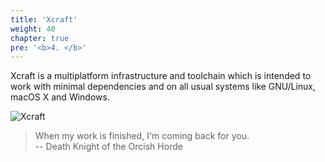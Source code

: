 ```yaml
---
title: 'Xcraft'
weight: 40
chapter: true
pre: '<b>4. </b>'
---
```


Xcraft is a multiplatform infrastructure and toolchain which is intended to work
with minimal dependencies and on all usual systems like GNU/Linux, macOS X and
Windows.

![Xcraft](/img/x-logo.png?width=600px)

> When my work is finished, I'm coming back for you.  
> -- Death Knight of the Orcish Horde

